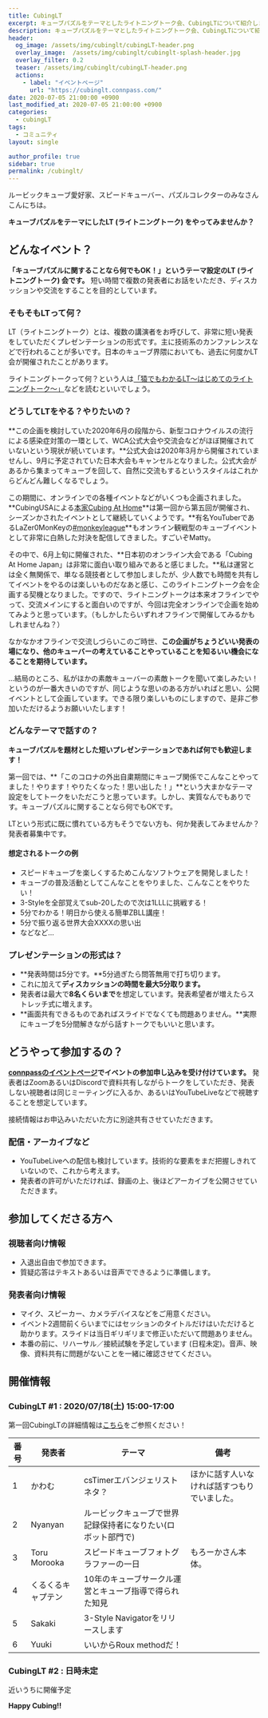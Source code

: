 ```yaml
---
title: CubingLT
excerpt: キューブパズルをテーマとしたライトニングトーク会、CubingLTについて紹介します。
description: キューブパズルをテーマとしたライトニングトーク会、CubingLTについて紹介します。
header:
  og_image: /assets/img/cubinglt/cubingLT-header.png
  overlay_image:  /assets/img/cubinglt/cubinglt-splash-header.jpg
  overlay_filter: 0.2
  teaser: /assets/img/cubinglt/cubingLT-header.png
  actions:
    - label: "イベントページ"
      url: "https://cubinglt.connpass.com/"
date: 2020-07-05 21:00:00 +0900
last_modified_at: 2020-07-05 21:00:00 +0900
categories:
  - cubingLT
tags:
  - コミュニティ
layout: single

author_profile: true
sidebar: true
permalink: /cubinglt/
---
```


ルービックキューブ愛好家、スピードキューバー、パズルコレクターのみなさんこんにちは。

**キューブパズルをテーマにしたLT (ライトニングトーク) をやってみませんか？**

## どんなイベント？
**「キューブパズルに関することなら何でもOK！」というテーマ設定のLT (ライトニングトーク) 会です。** 短い時間で複数の発表者にお話をいただき、ディスカッションや交流をすることを目的としています。

### そもそもLTって何？
LT（ライトニングトーク）とは、複数の講演者をお呼びして、非常に短い発表をしていただくプレゼンテーションの形式です。主に技術系のカンファレンスなどで行われることが多いです。日本のキューブ界隈においても、過去に何度かLT会が開催されたことがあります。

ライトニングトークって何？という人は[「猿でもわかるLT～はじめてのライトニングトーク～」](https://note.com/mc_kurita/n/n5db9cba224b5)などを読むといいでしょう。

### どうしてLTをやる？やりたいの？
**この企画を検討していた2020年6月の段階から、新型コロナウイルスの流行による感染症対策の一環として、WCA公式大会や交流会などがほぼ開催されていないという現状が続いています。**公式大会は2020年3月から開催されていませんし、9月に予定されていた日本大会もキャンセルとなりました。公式大会があるから集まってキューブを回して、自然に交流もするというスタイルはこれからどんどん難しくなるでしょう。

この期間に、オンラインでの各種イベントなどがいくつも企画されました。**CubingUSAによる[本家Cubing At Home](https://www.cubingathome.com/)**は第一回から第五回が開催され、シーズンかされたイベントとして継続していくようです。**有名YouTuberであるLaZer0MonKeyの[#monkeyleague](https://www.youtube.com/watch?v=1qAVOekHMxQ)**もオンライン観戦型のキューブイベントとして非常に白熱した対決を配信してきました。すごいぞMatty。

その中で、6月上旬に開催された、**日本初のオンライン大会である「Cubing At Home Japan」は非常に面白い取り組みであると感じました。**私は運営とは全く無関係で、単なる競技者として参加しましたが、少人数でも時間を共有してイベントをやるのは楽しいものだなあと感じ、このライトニングトーク会を企画する契機となりました。ですので、ライトニングトークは本来オフラインでやって、交流メインにすると面白いのですが、今回は完全オンラインで企画を始めてみようと思っています。（もしかしたらいずれオフラインで開催してみるかもしれませんね？）

なかなかオフラインで交流しづらいこのご時世、**この企画がちょうどいい発表の場になり、他のキューバーの考えていることやっていることを知るいい機会になることを期待しています。**

…結局のところ、私がほかの素敵キューバーの素敵トークを聞いて楽しみたい！というのが一番大きいのですが、同じような思いのある方がいればと思い、公開イベントとして企画しています。できる限り楽しいものにしますので、是非ご参加いただけるようお願いいたします！

### どんなテーマで話すの？
**キューブパズルを題材とした短いプレゼンテーションであれば何でも歓迎します！**

第一回では、**「このコロナの外出自粛期間にキューブ関係でこんなことやってました！やります！やりたくなった！思い出した！」**という大まかなテーマ設定をしてトークをいただこうと思っています。しかし、実質なんでもありです。キューブパズルに関することなら何でもOKです。

LTという形式に既に慣れている方もそうでない方も、何か発表してみませんか？　発表者募集中です。

#### 想定されるトークの例
- スピードキューブを楽しくするためこんなソフトウェアを開発しました！
- キューブの普及活動としてこんなことをやりました、こんなことをやりたい！
- 3-Styleを全部覚えてsub-20したので次は1LLLに挑戦する！
- 5分でわかる！明日から使える簡単ZBLL講座！
- 5分で振り返る世界大会XXXXの思い出
- などなど…

### プレゼンテーションの形式は？
- **発表時間は5分です。**5分過ぎたら問答無用で打ち切ります。
- これに加えて**ディスカッションの時間を最大5分取ります。**
- 発表者は最大で**8名くらいまで**を想定しています。発表希望者が増えたらストレッチ式に増えます。
- **画面共有できるものであればスライドでなくても問題ありません。**実際にキューブを5分間解きながら話すトークでもいいと思います。

## どうやって参加するの？
**[connpassのイベントページ](https://cubinglt.connpass.com/)でイベントの参加申し込みを受け付けています。**
発表者はZoomあるいはDiscordで資料共有しながらトークをしていただき、発表しない視聴者は同じミーティングに入るか、あるいはYouTubeLiveなどで視聴することを想定しています。

接続情報はお申込みいただいた方に別途共有させていただきます。

### 配信・アーカイブなど
- YouTubeLiveへの配信も検討しています。技術的な要素をまだ把握しきれていないので、これから考えます。
- 発表者の許可がいただければ、録画の上、後ほどアーカイブを公開させていただきます。

## 参加してくださる方へ
### 視聴者向け情報
- 入退出自由で参加できます。
- 質疑応答はテキストあるいは音声でできるように準備します。

### 発表者向け情報
- マイク、スピーカー、カメラデバイスなどをご用意ください。
- イベント2週間前くらいまでにはセッションのタイトルだけはいただけると助かります。スライドは当日ギリギリまで修正いただいて問題ありません。
- 本番の前に、リハーサル／接続試験を予定しています (日程未定)。音声、映像、資料共有に問題がないことを一緒に確認させてください。

## 開催情報
### CubingLT #1 : 2020/07/18(土) 15:00-17:00
第一回CubingLTの詳細情報は[こちら](/cubinglt/1)をご参照ください！

|番号|発表者|テーマ|備考|
|---|------|-------|-----|
|1|かわむ|csTimerエバンジェリストネタ？|ほかに話す人いなければ話すつもりでいました。|
|2|Nyanyan|ルービックキューブで世界記録保持者になりたい(ロボット部門で)||
|3|Toru Morooka|スピードキューブフォトグラファーの一日|もろーかさん本体。|
|4|くるくるキャプテン|10年のキューブサークル運営とキューブ指導で得られた知見||
|5|Sakaki|3-Style Navigatorをリリースします||
|6|Yuuki|いいからRoux methodだ！||

### CubingLT #2 : 日時未定
近いうちに開催予定

**Happy Cubing!!**
